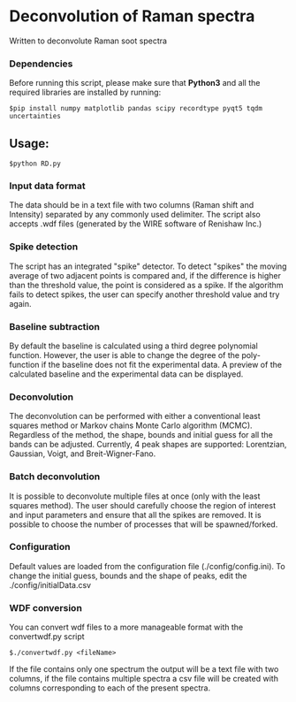 # Deconvolution of Raman spectra

Written to deconvolute Raman soot spectra

### Dependencies

Before running this script, please make sure that __Python3__ and all the required libraries are installed by running:

	$pip install numpy matplotlib pandas scipy recordtype pyqt5 tqdm uncertainties

## Usage:

	$python RD.py

### Input data format

The data should be in a text file with two columns (Raman shift and Intensity) separated by any commonly used delimiter. The script also accepts .wdf files (generated by the WIRE software of Renishaw Inc.)

### Spike detection

The script has an integrated "spike" detector. To detect "spikes" the moving average of two adjacent points is compared and, if the difference is higher than the threshold value, the point is considered as a spike. If the algorithm fails to detect spikes, the user can specify another threshold value and try again.

### Baseline subtraction 

By default the baseline is calculated using a third degree polynomial function. However, the user is able to change the degree of the poly-function if the baseline does not fit the experimental data. A preview  of the calculated baseline and the experimental data can be displayed.

### Deconvolution

The deconvolution can be performed with either a conventional least squares method or Markov chains Monte Carlo algorithm (MCMC). 
Regardless of the method, the shape, bounds and initial guess for all the bands can be adjusted. 
Currently, 4 peak shapes are supported: Lorentzian, Gaussian, Voigt, and Breit-Wigner-Fano.

### Batch deconvolution

It is possible to deconvolute multiple files at once (only with the least squares method). 
The user should carefully choose the region of interest and input parameters and ensure that all the spikes are removed. 
It is possible to choose the number of processes that will be spawned/forked. 

### Configuration

Default values are loaded from the configuration file (./config/config.ini). 
To change the initial guess, bounds and the shape of peaks, edit the ./config/initialData.csv

### WDF conversion
You can convert wdf files to a more manageable format with the convertwdf.py script

	$./convertwdf.py <fileName>

If the file contains only one spectrum the output will be a text file with two columns, if the file contains multiple spectra a csv file will be created with columns corresponding to each of the present spectra.

